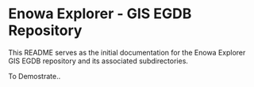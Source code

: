 # Enowa Explorer - GIS EGDB Repository

This README serves as the initial documentation for the Enowa Explorer GIS EGDB repository and its associated subdirectories.

To Demostrate..
